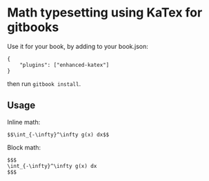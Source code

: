 Math typesetting using KaTex for gitbooks
==============

Use it for your book, by adding to your book.json:

```
{
    "plugins": ["enhanced-katex"]
}
```

then run `gitbook install`.

## Usage
Inline math:
```
$$\int_{-\infty}^\infty g(x) dx$$
```

Block math:
```
$$$
\int_{-\infty}^\infty g(x) dx
$$$
```

